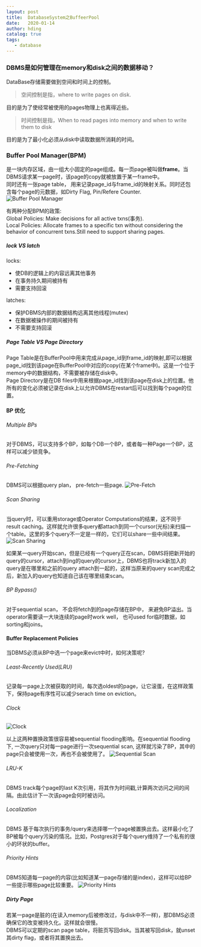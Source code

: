 ```yaml
---
layout: post
title:  DatabaseSystem之BuffeerPool
date:   2020-01-14
author: hding
catalog: true
tags:
   - database
---
```

### DBMS是如何管理在memory和disk之间的数据移动？
DataBase存储需要做到空间和时间上的控制。

> 空间控制是指，where to write pages on disk.   

目的是为了使经常被使用的pages物理上也离得近些。

> 时间控制是指，When to read pages into memory and when to write them to disk

目的是为了最小化必须从disk中读取数据所消耗的时间。

### Buffer Pool Manager(BPM)
是一块内存区域，由一组大小固定的page组成。每一页page被叫做**frame**。当DBMS请求某一page时，该page的copy就被放置于某一frame中。  
同时还有一张page table， 用来记录page_id与frame_id的映射关系。同时还包含每个page的元数据，如Dirty Flag, Pin/Refere Counter.  
![Buffer Pool Manager](/img/DataBase/BufferPoolManager.jpeg)

有两种分配BPM的政策:  
Global Policies: Make decisions for all active txns(事务).   
Local Policies: Allocate frames to a specific txn without considering the behavior of concurrent txns.Still need to support sharing pages.


##### lock VS latch
locks:
- 使DB的逻辑上的内容远离其他事务
- 在事务持久期间被持有
- 需要支持回滚  

latches:
- 保护DBMS内部的数据结构远离其他线程(mutex)
- 在数据被操作的期间被持有
- 不需要支持回滚

##### Page Table VS Page Directory  
Page Table是在BufferPool中用来完成从page_id到frame_id的映射,即可以根据page_id找到该page在BufferPool中对应的copy(在某个frame中)。这是一个位于memory中的数据结构，不需要被存储在disk中。  
Page Directory是在DB files中用来根据page_id找到该page在disk上的位置。他所有的变化必须被记录在disk上以允许DBMS在restart后可以找到每个page的位置。


#### BP 优化
###### Multiple BPs
对于DBMS，可以支持多个BP，如每个DB一个BP，或者每一种Page一个BP，这样可以减少锁竞争。

###### Pre-Fetching
DBMS可以根据query plan， pre-fetch一些page.
![Pre-Fetch](/img/DataBase/PreFetch.jpeg)

###### Scan Sharing
当query时，可以重用storage或Operator Computations的结果，这不同于result caching。这样就允许很多query都attach到同一个cursor(光标)来扫描一个table。这里的多个query不一定是一样的，它们可以share一些中间结果。
![Scan Sharing](/img/DataBase/ScanShare.jpeg)

如果某一query开始scan，但是已经有一个query正在scan，DBMS将把新开始的query的cursor，attach到ing的query的cursor上，DBMS也将track新加入的query是在哪里和之前的query attach到一起的，这样当原来的query scan完成之后，新加入的query也知道自己该在哪里结束scan。

###### BP Bypass()
对于sequential scan， 不会将fetch到的page存储在BP中， 来避免BP溢出。当operator需要读一大块连续的page时work well， 也可used for临时数据，如sorting和joins。


#### Buffer Replacement Policies
当DBMS必须从BP中选一个page来evict中时，如何决策呢?  

###### Least-Recently Used(LRU)
记录每一page上次被获取的时间，每次选oldest的page，让它滚蛋，在这样政策下，保持page有序性可以减少serach time on eviction。

###### Clock
![Clock](/img/DataBase/Clock.jpeg)

以上这两种置换政策很容易被sequential flooding影响。在sequential flooding下, 一次query只对每一page进行一次sequential scan, 这样就污染了BP，其中的page只会被使用一次，再也不会被使用了。
![Sequential Scan](/img/DataBase/SequentialScan.jpeg)


###### LRU-K
DBMS track每个page的last K次引用，将其作为时间戳,计算两次访问之间的间隔。由此估计下一次该page会何时被访问。

###### Localization
DBMS 基于每次执行的事务/query来选择哪一个page被置换出去。这样最小化了BP被每个query污染的情况。比如，Postgres对于每个query维持了一个私有的很小的环状的buffer。


###### Priority Hints
DBMS知道每一page的内容(比如知道某一page存储的是index)，这样可以给BP一些提示哪些page比较重要。
![Priority Hints](/img/DataBase/PriorityHints.jpeg)


##### Dirty Page
若某一page是脏的(在读入memory后被修改过，与disk中不一样)，那DBMS必须确保它的改变被持久化。这样就会很慢。  
DBMS可以定期的scan page table，将脏页写回disk。当其被写回disk，就unset其dirty flag，或者将其置换出去。 







  











	













































